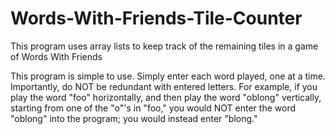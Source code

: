 # Words-With-Friends-Tile-Counter
This program uses array lists to keep track of the remaining tiles in a game of Words With Friends

This program is simple to use. Simply enter each word played, one at a time. 
Importantly, do NOT be redundant with entered letters. For example, if you play the word "foo" horizontally, 
and then play the word "oblong" vertically, starting from one of the "o"'s in "foo," you would NOT enter 
the word "oblong" into the program; you would instead enter "blong."
